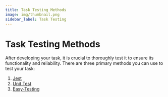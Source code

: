 ```yaml
---
title: Task Testing Methods
image: img/thumbnail.png
sidebar_label: Task Testing
---
```

# Task Testing Methods
After developing your task, it is crucial to thoroughly test it to ensure its functionality and reliability. There are three primary methods you can use to test your task:

1. [Jest](./testing-locally-using-jest)
2. [Unit Test](./using-unittest)
3. [Easy-Testing](./easy-testing)